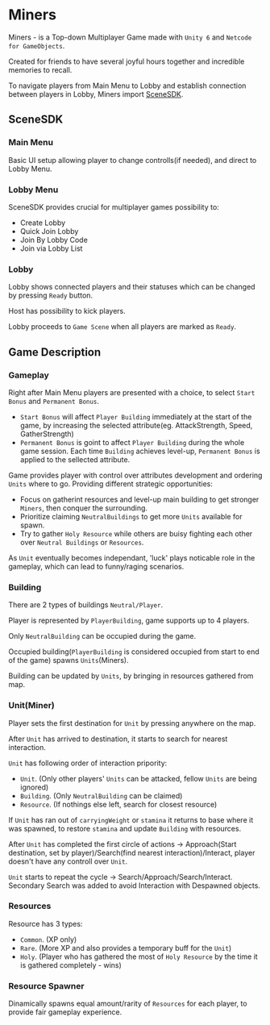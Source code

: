 # Miners

Miners - is a Top-down Multiplayer Game made with ```Unity 6``` and ```Netcode for GameObjects```.

Created for friends to have several joyful hours together and incredible memories to recall.

To navigate players from Main Menu to Lobby and establish connection between players in Lobby, Miners import [SceneSDK](https://github.com/WC-Lover/SceneSDK).

## SceneSDK
### Main Menu

Basic UI setup allowing player to change controlls(if needed), and direct to Lobby Menu. 

### Lobby Menu

SceneSDK provides crucial for multiplayer games possibility to:
* Create Lobby
* Quick Join Lobby
* Join By Lobby Code 
* Join via Lobby List

### Lobby

Lobby shows connected players and their statuses which can be changed by pressing ```Ready``` button.

Host has possibility to kick players.

Lobby proceeds to ```Game Scene``` when all players are marked as ```Ready```.

## Game Description

### Gameplay

Right after Main Menu players are presented with a choice, to select ```Start Bonus``` and ```Permanent Bonus```.

* ```Start Bonus``` will affect ```Player Building``` immediately at the start of the game, by increasing the selected attribute(eg. AttackStrength, Speed, GatherStrength)
* ```Permanent Bonus``` is goint to affect ```Player Building``` during the whole game session. Each time ```Building``` achieves level-up, ```Permanent Bonus``` is applied to the sellected attribute. 

Game provides player with control over attributes development and ordering ```Units``` where to go. Providing different strategic opportunities:

* Focus on gatherint resources and level-up main building to get stronger ```Miners```, then conquer the surrounding.
* Prioritize claiming ```NeutralBuildings``` to get more ```Units``` available for spawn.
* Try to gather ```Holy Resource``` while others are buisy fighting each other over ```Neutral Buildings``` or ```Resources```.

As ```Unit``` eventually becomes independant, 'luck' plays noticable role in the gameplay, which can lead to funny/raging scenarios. 

### Building

There are 2 types of buildings ```Neutral/Player```.

Player is represented by ```PlayerBuilding```, game supports up to 4 players.

Only ```NeutralBuilding``` can be occupied during the game.

Occupied building(```PlayerBuilding``` is considered occupied from start to end of the game) spawns ```Units```(Miners).

Building can be updated by ```Units```, by bringing in resources gathered from map.

### Unit(Miner)

Player sets the first destination for ```Unit``` by pressing anywhere on the map.

After ```Unit``` has arrived to destination, it starts to search for nearest interaction.

```Unit``` has following order of interaction pripority:
* ```Unit```. (Only other players' ```Units``` can be attacked, fellow ```Units``` are being ignored)
* ```Building```. (Only ```NeutralBuilding``` can be claimed)
* ```Resource```. (If nothings else left, search for closest resource)

If ```Unit``` has ran out of ```carryingWeight``` or ```stamina``` it returns to base where it was spawned, to restore ```stamina``` and update ```Building``` with resources.

After ```Unit``` has completed the first circle of actions -> Approach(Start destination, set by player)/Search(find nearest interaction)/Interact, player doesn't have any controll over ```Unit```.

```Unit``` starts to repeat the cycle -> Search/Approach/Search/Interact. Secondary Search was added to avoid Interaction with Despawned objects. 

### Resources

Resource has 3 types:
* ```Common```. (XP only)
* ```Rare```. (More XP and also provides a temporary buff for the ```Unit```)
* ```Holy```. (Player who has gathered the most of ```Holy Resource``` by the time it is gathered completely - wins)

### Resource Spawner

Dinamically spawns equal amount/rarity of ```Resources``` for each player, to provide fair gameplay experience. 
